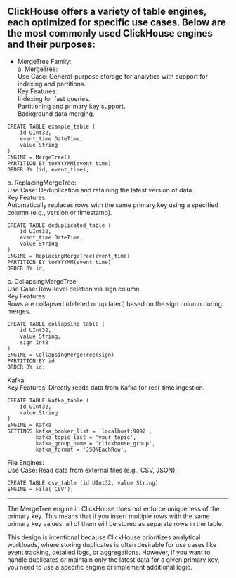 ## ClickHouse offers a variety of table engines, each optimized for specific use cases. Below are the most commonly used ClickHouse engines and their purposes:

- MergeTree Family:  
a. MergeTree:  
Use Case: General-purpose storage for analytics with support for indexing and partitions.  
Key Features:  
Indexing for fast queries.  
Partitioning and primary key support.  
Background data merging.      

```
CREATE TABLE example_table (
    id UInt32,
    event_time DateTime,
    value String
)
ENGINE = MergeTree()
PARTITION BY toYYYYMM(event_time)
ORDER BY (id, event_time);
```

b. ReplacingMergeTree:    
Use Case: Deduplication and retaining the latest version of data.  
Key Features:  
Automatically replaces rows with the same primary key using a specified column (e.g., version or timestamp).  

```
CREATE TABLE deduplicated_table (
    id UInt32,
    event_time DateTime,
    value String
)
ENGINE = ReplacingMergeTree(event_time)
PARTITION BY toYYYYMM(event_time)
ORDER BY id;
```

c. CollapsingMergeTree:   
Use Case: Row-level deletion via sign column.   
Key Features:  
Rows are collapsed (deleted or updated) based on the sign column during merges.  

```
CREATE TABLE collapsing_table (
    id UInt32,
    value String,
    sign Int8
)
ENGINE = CollapsingMergeTree(sign)
PARTITION BY id
ORDER BY id;
```

Kafka:  
Key Features:
Directly reads data from Kafka for real-time ingestion.  

```
CREATE TABLE kafka_table (
    id UInt32,
    value String
)
ENGINE = Kafka
SETTINGS kafka_broker_list = 'localhost:9092',
         kafka_topic_list = 'your_topic',
         kafka_group_name = 'clickhouse_group',
         kafka_format = 'JSONEachRow';
```

 File Engines:  
 Use Case: Read data from external files (e.g., CSV, JSON).  

 ```
 CREATE TABLE csv_table (id UInt32, value String)
ENGINE = File('CSV');
```
---

The MergeTree engine in ClickHouse does not enforce uniqueness of the primary key. This means that if you insert multiple rows with the same primary key values, all of them will be stored as separate rows in the table.  

This design is intentional because ClickHouse prioritizes analytical workloads, where storing duplicates is often desirable for use cases like event tracking, detailed logs, or aggregations. However, if you want to handle duplicates or maintain only the latest data for a given primary key, you need to use a specific engine or implement additional logic.  